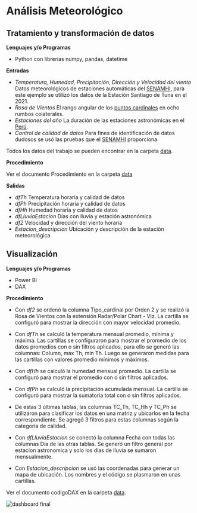 # Análisis Meteorológico
## Tratamiento y transformación de datos

**Lenguajes y/o Programas**
* Python con librerias numpy, pandas, datetime


**Entradas**
* *Temperatura, Humedad, Precipitación, Dirección y Velocidad del viento* Datos meteorológicos de estaciones automáticas del [SENAMHI](https://www.senamhi.gob.pe/?p=estaciones), para este ejemplo se utilizó los datos de la Estación Santiago de Tuna en el 2021.
* *Rosa de Vientos* El rango angular de los [puntos cardinales](https://es.wikipedia.org/wiki/Rosa_de_los_vientos) en ocho rumbos colaterales.
* *Estaciones del año* La duración de las estaciones astronómicas en el [Perú](https://www.gob.pe/11000-fechas-de-las-estaciones-astronomicas-en-el-peru).
* *Control de calidad de datos* Para fines de identificación de datos dudosos se usó las pruebas que el [SENAMHI](https://www.senamhi.gob.pe/load/file/00711SENA-54.pdf) proporciona.

Todos los datos del trabajo se pueden encontrar en la carpeta [data](https://github.com/JesusChachiRodriguez/Climatograma/tree/main/data).

**Procedimiento**

Ver el documento Procedimiento en la carpeta [data](https://github.com/JesusChachiRodriguez/Climatograma/tree/main/data)

**Salidas**
* *dfTh* Temperatura horaria y calidad de datos
* *dfPh* Precipitación horaria y calidad de datos
* *dfHh* Humedad horaria y calidad de datos
* *dfLluviaEstacion* Días con lluvia y estación astronómica
* *df2* Velocidad y dirección del viento horaria 
* *Estacion_descripcion* Ubicación y descripción de la estación meteorológica 

## Visualización

**Lenguajes y/o Programas**
* Power BI
* DAX

**Procedimiento**

* Con *df2* se ordenó la columna Tipo_cardinal por Orden 2 y se realizó la Rosa de Vientos con la extensión Radar/Polar Chart - Viz. La cartilla se configuró para mostrar la dirección con mayor velocidad promedio.

* Con *dfTh* se calculó la temperatura mensual promedio, mínima y máxima. Las cartillas se configuraron para mostrar el promedio de los datos promedios con o sin filtros aplicados, para ello se generó las columnas: Column, max Th, min Th. Luego se generaron medidas para las cartillas con valores promedio mínimos y máximos. 

* Con *dfHh* se calculó la humedad mensual promedio. La cartilla se configuró para mostrar el promedio con o sin filtros aplicados.

* Con *dfPh* se calculó la precipitación acumulada mensual. La cartilla se configuró para mostrar la sumatoria total con o sin filtros aplicados.

* De estas 3 últimas tablas, las columnas TC_Th, TC_Hh y TC_Ph se utilizaron para clasificar los datos en una matriz y ubicarlos en  la fecha correspondiente. Se agregó 3 filtros para estas columnas según la categoría de calidad.

* Con *dfLluviaEstacion* se conectó la columna Fecha con todas las columnas Día de las otras tablas. Se generó un filtro general por estacion astronomica y solo los días de lluvia se sumaron mensualmente.  

* Con *Estacion_descripcion* se usó las coordenadas para generar un mapa de ubicación. Los nombres y el código se plasmaron en unas cartillas.

Ver el documento codigoDAX en la carpeta [data](https://github.com/JesusChachiRodriguez/Climatograma/tree/main/data).

![dashboard final](https://github.com/JesusChachiRodriguez/Meteorologia-/blob/main/data/Estacion_meteorologica_page-0001.jpg)

